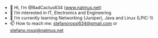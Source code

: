 - 👋 Hi, I’m @BadCactus634 (www.natmus.net)
- 👀 I’m interested in IT, Electronics and Engineering
- 🌱 I’m currently learning Networking (Juniper), Java and Linux (LPIC-1)
- 📫 How to reach me: stefanorossi634@gmail.com or stefano.rossi@natmus.net
